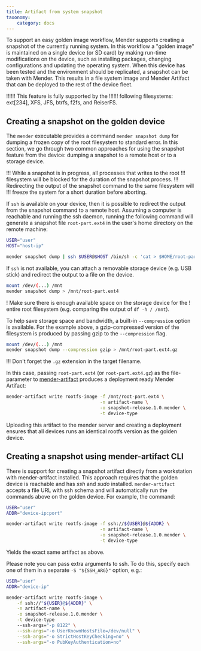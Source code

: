 ```yaml
---
title: Artifact from system snapshot
taxonomy:
    category: docs
---
```

To support an easy golden image workflow, Mender supports creating a snapshot of 
the currently running system. In this workflow a "golden image" is maintained on
a single device (or SD card) by making run-time modifications on the device, 
such as installing packages, changing configurations and updating the operating
system. When this device has been tested and the environment should be 
replicated, a snapshot can be taken with Mender. This results in a file system
image and Mender Artifact that can be deployed to the rest of the device fleet.

!!!!!! This feature is fully supported by the
!!!!!! following filesystems: ext[234], XFS, JFS, btrfs, f2fs, and ReiserFS.

## Creating a snapshot on the golden device
The `mender` executable provides a command `mender snapshot dump` for dumping a 
frozen copy of the root filesystem to standard error. In this section, we go
through two common approaches for using the snapshot feature from the device:
dumping a snapshot to a remote host or to a storage device.

!!! While a snapshot is in progress, all processes that writes to the root
!!! filesystem will be blocked for the duration of the snapshot process. 
!!! Redirecting the output of the snapshot command to the same filesystem will
!!! freeze the system for a short duration before aborting.

If `ssh` is available on your device, then it is possible to redirect the output
from the snapshot command to a remote host. Assuming a computer is reachable and
running the ssh daemon, running the following command will generate a snapshot
file `root-part.ext4` in the user's home directory on the remote machine:
```bash
USER="user"
HOST="host-ip"

mender snapshot dump | ssh $USER@$HOST /bin/sh -c 'cat > $HOME/root-part.ext4`
```

If `ssh` is not available, you can attach a removable storage device (e.g.
USB stick) and redirect the output to a file on the device.
```bash
mount /dev/(...) /mnt
mender snapshot dump > /mnt/root-part.ext4
```

! Make sure there is enough available space on the storage device for the
! entire root filesystem (e.g. comparing the output of `df -h / /mnt`).

To help save storage space and bandwidth, a built-in `--compression` option is 
available. For the example above, a gzip-compressed version of the filesystem is
produced by passing gzip to the `--compression` flag.
```bash
mount /dev/(...) /mnt
mender snapshot dump --compression gzip > /mnt/root-part.ext4.gz
```

!!! Don't forget the `.gz` extension in the target filename.

In this case, passing `root-part.ext4` (or `root-part.ext4.gz`) as the 
file-parameter to [mender-artifact](../../08.Downloads/docs.md#mender-artifact)
produces a deployment ready Mender Artifact:
```bash
mender-artifact write rootfs-image -f /mnt/root-part.ext4 \
                                   -n artifact-name \
                                   -o snapshot-release.1.0.mender \
                                   -t device-type
```
Uploading this artifact to the mender server and creating a deployment ensures
that all devices runs an identical rootfs version as the golden device.

## Creating a snapshot using mender-artifact CLI
There is support for creating a snapshot artifact directly from a workstation 
with mender-artifact installed. This approach requires that the golden device 
is reachable and has *ssh* and *sudo* installed. `mender-artifact` accepts a
file URL with ssh schema and will automatically run the commands above
on the golden device. For example, the command:
```bash
USER="user"
ADDR="device-ip:port"

mender-artifact write rootfs-image -f ssh://${USER}@${ADDR} \
                                   -n artifact-name \
                                   -o snapshot-release.1.0.mender \
                                   -t device-type
```
Yields the exact same artifact as above.

Please note you can pass extra arguments to ssh. To do this, specify
each one of them in a separate `-S "${SSH_ARG}"` option, e.g.:

```bash
USER="user"
ADDR="device-ip"

mender-artifact write rootfs-image \
    -f ssh://"${USER}@${ADDR}" \
    -n artifact-name \
    -o snapshot-release.1.0.mender \
    -t device-type
    --ssh-args="-p 8122" \
    --ssh-args="-o UserKnownHostsFile=/dev/null" \
    --ssh-args="-o StrictHostKeyChecking=no" \
    --ssh-args="-o PubKeyAuthentication=no"
```

